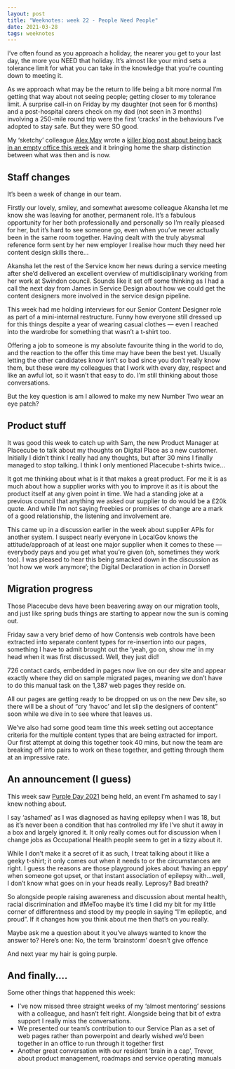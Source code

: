 ```yaml
---
layout: post
title: "Weeknotes: week 22 - People Need People"
date: 2021-03-28
tags: weeknotes
---
```


I’ve often found as you approach a holiday, the nearer you get to your last day, the more you NEED that holiday. It’s almost like your mind sets a tolerance limit for what you can take in the knowledge that you’re counting down to meeting it.

As we approach what may be the return to life being a bit more normal I’m getting that way about not seeing people; getting closer to my tolerance limit. A surprise call-in on Friday by my daughter (not seen for 6 months) and a post-hospital carers check on my dad (not seen in 3 months) involving a 250-mile round trip were the first ‘cracks’ in the behaviours I’ve adopted to stay safe. But they were SO good.

My ‘sketchy’ colleague [Alex May](https://medium.com/u/3d6b53c3329?source=post_page-----2d941f803247--------------------------------) wrote a [killer blog post about being back in an empty office this week](https://alex-may.medium.com/back-to-the-past-weeknote-w-c-22nd-march-da1ebc2246f6) and it bringing home the sharp distinction between what was then and is now.

## Staff changes

It’s been a week of change in our team.

Firstly our lovely, smiley, and somewhat awesome colleague Akansha let me know she was leaving for another, permanent role. It’s a fabulous opportunity for her both professionally and personally so I’m really pleased for her, but it’s hard to see someone go, even when you’ve never actually been in the same room together. Having dealt with the truly abysmal reference form sent by her new employer I realise how much they need her content design skills there…

Akansha let the rest of the Service know her news during a service meeting after she’d delivered an excellent overview of multidisciplinary working from her work at Swindon council. Sounds like it set off some thinking as I had a call the next day from James in Service Design about how we could get the content designers more involved in the service design pipeline.

This week had me holding interviews for our Senior Content Designer role as part of a mini-internal restructure. Funny how everyone still dressed up for this things despite a year of wearing casual clothes — even I reached into the wardrobe for something that wasn’t a t-shirt too.

Offering a job to someone is my absolute favourite thing in the world to do, and the reaction to the offer this time may have been the best yet. Usually letting the other candidates know isn’t so bad since you don’t really know them, but these were my colleagues that I work with every day, respect and like an awful lot, so it wasn’t that easy to do. I’m still thinking about those conversations.

But the key question is am I allowed to make my new Number Two wear an eye patch?

## Product stuff

It was good this week to catch up with Sam, the new Product Manager at Placecube to talk about my thoughts on Digital Place as a new customer. Initially I didn’t think I really had any thoughts, but after 30 mins I finally managed to stop talking. I think I only mentioned Placecube t-shirts twice…

It got me thinking about what is it that makes a great product. For me it is as much about how a supplier works with you to improve it as it is about the product itself at any given point in time. We had a standing joke at a previous council that anything we asked our supplier to do would be a £20k quote. And while I’m not saying freebies or promises of change are a mark of a good relationship, the listening and involvement are.

This came up in a discussion earlier in the week about supplier APIs for another system. I suspect nearly everyone in LocalGov knows the attitude/approach of at least one major supplier when it comes to these — everybody pays and you get what you’re given (oh, sometimes they work too). I was pleased to hear this being smacked down in the discussion as ‘not how we work anymore’; the Digital Declaration in action in Dorset!

## Migration progress

Those Placecube devs have been beavering away on our migration tools, and just like spring buds things are starting to appear now the sun is coming out.

Friday saw a very brief demo of how Contensis web controls have been extracted into separate content types for re-insertion into our pages, something I have to admit brought out the ‘yeah, go on, show me’ in my head when it was first discussed. Well, they just did!

726 contact cards, embedded in pages now live on our dev site and appear exactly where they did on sample migrated pages, meaning we don’t have to do this manual task on the 1,387 web pages they reside on.

All our pages are getting ready to be dropped on us on the new Dev site, so there will be a shout of “cry ‘havoc’ and let slip the designers of content” soon while we dive in to see where that leaves us.

We’ve also had some good team time this week setting out acceptance criteria for the multiple content types that are being extracted for import. Our first attempt at doing this together took 40 mins, but now the team are breaking off into pairs to work on these together, and getting through them at an impressive rate.

## An announcement (I guess)

This week saw [Purple Day 2021](https://epilepsysociety.org.uk/get-involved/purpleday) being held, an event I’m ashamed to say I knew nothing about.

I say ‘ashamed’ as I was diagnosed as having epilepsy when I was 18, but as it’s never been a condition that has controlled my life I’ve shut it away in a box and largely ignored it. It only really comes out for discussion when I change jobs as Occupational Health people seem to get in a tizzy about it.

While I don’t make it a secret of it as such, I treat talking about it like a geeky t-shirt; it only comes out when it needs to or the circumstances are right. I guess the reasons are those playground jokes about ‘having an eppy’ when someone got upset, or that instant association of epilepsy with…well, I don’t know what goes on in your heads really. Leprosy? Bad breath?

So alongside people raising awareness and discussion about mental health, racial discrimination and #MeToo maybe it’s time I did my bit for my little corner of differentness and stood by my people in saying “I’m epileptic, and proud”. If it changes how you think about me then that’s on you really.

Maybe ask me a question about it you’ve always wanted to know the answer to? Here’s one: No, the term ‘brainstorm’ doesn’t give offence

And next year my hair is going purple.

## And finally….

Some other things that happened this week:

*   I’ve now missed three straight weeks of my ‘almost mentoring’ sessions with a colleague, and hasn’t felt right. Alongside being that bit of extra support I really miss the conversations.
*   We presented our team’s contribution to our Service Plan as a set of web pages rather than powerpoint and dearly wished we’d been together in an office to run through it together first
*   Another great conversation with our resident ‘brain in a cap’, Trevor, about product management, roadmaps and service operating manuals
